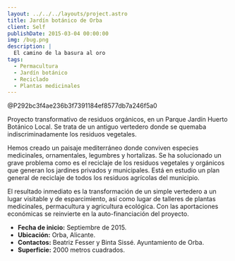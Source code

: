 ```yaml
---
layout: ../../../layouts/project.astro
title: Jardín botánico de Orba
client: Self
publishDate: 2015-03-04 00:00:00
img: /bug.png
description: |
  El camino de la basura al oro
tags:
  - Permacultura
  - Jardín botánico
  - Reciclado
  - Plantas medicinales
---
```


@P292bc3f4ae236b3f7391184ef8577db7a246f5a0

Proyecto transformativo de residuos orgánicos, en un Parque Jardín Huerto Botánico Local.
Se trata de un antiguo vertedero donde se quemaba indiscriminadamente los residuos vegetales.

Hemos creado un paisaje mediterráneo donde conviven especies medicinales, ornamentales, legumbres y hortalizas. Se ha solucionado un grave problema como es el reciclaje de los residuos vegetales y orgánicos que generan los jardines privados y municipales. Está en estudio un plan general de reciclaje de todos los residuos agrícolas del municipio.

El resultado inmediato es la transformación de un simple vertedero a un lugar visitable y de esparcimiento, así como lugar de talleres de plantas medicinales, permacultura y agricultura ecológica. Con las aportaciones económicas se reinvierte en la auto-financiación del proyecto.

- **Fecha de inicio:** Septiembre de 2015.
- **Ubicación:** Orba, Alicante.
- **Contactos:** Beatriz Fesser y Binta Sissé. Ayuntamiento de Orba.
- **Superficie:** 2000 metros cuadrados.
